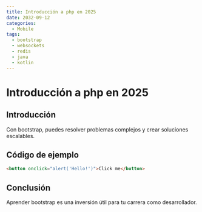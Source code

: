 ```yaml
---
title: Introducción a php en 2025
date: 2032-09-12
categories:
  - Mobile
tags:
  - bootstrap
  - websockets
  - redis
  - java
  - kotlin
---
```


# Introducción a php en 2025

## Introducción

Con bootstrap, puedes resolver problemas complejos y crear soluciones escalables.

## Código de ejemplo

```html
<button onclick="alert('Hello!')">Click me</button>
```

## Conclusión

Aprender bootstrap es una inversión útil para tu carrera como desarrollador.